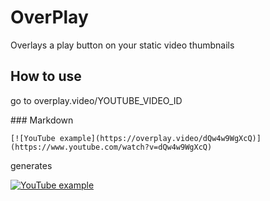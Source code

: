 # OverPlay

Overlays a play button on your static video thumbnails

## How to use

go to overplay.video/YOUTUBE_VIDEO_ID


### Markdown

`[![YouTube example](https://overplay.video/dQw4w9WgXcQ)](https://www.youtube.com/watch?v=dQw4w9WgXcQ)`

generates

[![YouTube example](https://overplay.video/dQw4w9WgXcQ)](https://www.youtube.com/watch?v=dQw4w9WgXcQ)